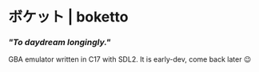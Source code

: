 # ボケット | boketto
### _"To daydream longingly."_

GBA emulator written in C17 with SDL2.
It is early-dev, come back later :wink: